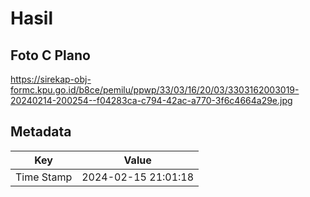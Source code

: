 # Hasil

## Foto C Plano

https://sirekap-obj-formc.kpu.go.id/b8ce/pemilu/ppwp/33/03/16/20/03/3303162003019-20240214-200254--f04283ca-c794-42ac-a770-3f6c4664a29e.jpg


## Metadata

| Key        | Value               |
| ---------- | ------------------- |
| Time Stamp | 2024-02-15 21:01:18 |



